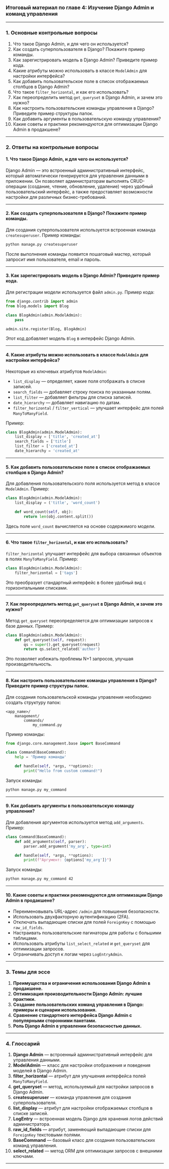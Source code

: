 ### Итоговый материал по главе 4: Изучение Django Admin и команд управления

---

### **1. Основные контрольные вопросы**

1. Что такое Django Admin, и для чего он используется?  
2. Как создать суперпользователя в Django? Покажите пример команды.  
3. Как зарегистрировать модель в Django Admin? Приведите пример кода.  
4. Какие атрибуты можно использовать в классе `ModelAdmin` для настройки интерфейса?  
5. Как добавить пользовательское поле в список отображаемых столбцов в Django Admin?  
6. Что такое `filter_horizontal`, и как его использовать?  
7. Как переопределить метод `get_queryset` в Django Admin, и зачем это нужно?  
8. Как настроить пользовательские команды управления в Django? Приведите пример структуры папок.  
9. Как добавить аргументы в пользовательскую команду управления?  
10. Какие советы и практики рекомендуются для оптимизации Django Admin в продакшене?

---

### **2. Ответы на контрольные вопросы**

#### 1. **Что такое Django Admin, и для чего он используется?**  
Django Admin — это встроенный административный интерфейс, который автоматически генерируется для управления данными в приложении. Он позволяет администраторам выполнять CRUD-операции (создание, чтение, обновление, удаление) через удобный пользовательский интерфейс, а также предоставляет возможности настройки для различных бизнес-требований.

---

#### 2. **Как создать суперпользователя в Django? Покажите пример команды.**  
Для создания суперпользователя используется встроенная команда `createsuperuser`. Пример команды:  
```bash
python manage.py createsuperuser
```
После выполнения команды появится пошаговый мастер, который запросит имя пользователя, email и пароль.

---

#### 3. **Как зарегистрировать модель в Django Admin? Приведите пример кода.**  
Для регистрации модели используется файл `admin.py`. Пример кода:  
```python
from django.contrib import admin
from blog.models import Blog

class BlogAdmin(admin.ModelAdmin):
    pass

admin.site.register(Blog, BlogAdmin)
```
Этот код добавляет модель `Blog` в интерфейс Django Admin.

---

#### 4. **Какие атрибуты можно использовать в классе `ModelAdmin` для настройки интерфейса?**  
Некоторые из ключевых атрибутов `ModelAdmin`:  
- `list_display` — определяет, какие поля отображать в списке записей.  
- `search_fields` — добавляет строку поиска по указанным полям.  
- `list_filter` — добавляет фильтры для списка записей.  
- `date_hierarchy` — добавляет навигацию по датам.  
- `filter_horizontal` / `filter_vertical` — улучшает интерфейс для полей `ManyToManyField`.

Пример:  
```python
class BlogAdmin(admin.ModelAdmin):
    list_display = ['title', 'created_at']
    search_fields = ['title']
    list_filter = ['created_at']
    date_hierarchy = 'created_at'
```

---

#### 5. **Как добавить пользовательское поле в список отображаемых столбцов в Django Admin?**  
Для добавления пользовательского поля используется метод в классе `ModelAdmin`. Пример:  
```python
class BlogAdmin(admin.ModelAdmin):
    list_display = ('title', 'word_count')

    def word_count(self, obj):
        return len(obj.content.split())
```
Здесь поле `word_count` вычисляется на основе содержимого модели.

---

#### 6. **Что такое `filter_horizontal`, и как его использовать?**  
`filter_horizontal` улучшает интерфейс для выбора связанных объектов в полях `ManyToManyField`. Пример:  
```python
class BlogAdmin(admin.ModelAdmin):
    filter_horizontal = ['tags']
```
Это преобразует стандартный интерфейс в более удобный вид с горизонтальными списками.

---

#### 7. **Как переопределить метод `get_queryset` в Django Admin, и зачем это нужно?**  
Метод `get_queryset` переопределяется для оптимизации запросов к базе данных. Пример:  
```python
class BlogAdmin(admin.ModelAdmin):
    def get_queryset(self, request):
        qs = super().get_queryset(request)
        return qs.select_related('author')
```
Это позволяет избежать проблемы N+1 запросов, улучшая производительность.

---

#### 8. **Как настроить пользовательские команды управления в Django? Приведите пример структуры папок.**  
Для создания пользовательской команды управления необходимо создать структуру папок:  
```
<app_name>/
    management/
        commands/
            my_command.py
```
Пример команды:  
```python
from django.core.management.base import BaseCommand

class Command(BaseCommand):
    help = 'Пример команды'

    def handle(self, *args, **options):
        print("Hello from custom command!")
```
Запуск команды:  
```bash
python manage.py my_command
```

---

#### 9. **Как добавить аргументы в пользовательскую команду управления?**  
Для добавления аргументов используется метод `add_arguments`. Пример:  
```python
class Command(BaseCommand):
    def add_arguments(self, parser):
        parser.add_argument('my_arg', type=int)

    def handle(self, *args, **options):
        print(f"Аргумент: {options['my_arg']}")
```
Запуск команды:  
```bash
python manage.py my_command 42
```

---

#### 10. **Какие советы и практики рекомендуются для оптимизации Django Admin в продакшене?**  
- Переименовывать URL-адрес `/admin` для повышения безопасности.  
- Использовать двухфакторную аутентификацию (2FA).  
- Отключать выпадающие списки для полей `ForeignKey` с помощью `raw_id_fields`.  
- Настраивать пользовательские пагинаторы для работы с большими таблицами.  
- Использовать атрибуты `list_select_related` и `get_queryset` для оптимизации запросов.  
- Ограничивать доступ к логам через `LogEntryAdmin`.

---

### **3. Темы для эссе**

1. **Преимущества и ограничения использования Django Admin в продакшене.**  
2. **Оптимизация производительности Django Admin: лучшие практики.**  
3. **Создание пользовательских команд управления в Django: примеры и сценарии использования.**  
4. **Сравнение стандартного интерфейса Django Admin с популярными сторонними пакетами.**  
5. **Роль Django Admin в управлении безопасностью данных.**

---

### **4. Глоссарий**

1. **Django Admin** — встроенный административный интерфейс для управления данными.  
2. **ModelAdmin** — класс для настройки отображения и поведения моделей в Django Admin.  
3. **filter_horizontal** — атрибут для улучшения интерфейса полей `ManyToManyField`.  
4. **get_queryset** — метод, используемый для настройки запросов в Django Admin.  
5. **createsuperuser** — команда управления для создания суперпользователя.  
6. **list_display** — атрибут для настройки отображаемых столбцов в списке записей.  
7. **LogEntry** — встроенная модель Django для хранения логов действий администратора.  
8. **raw_id_fields** — атрибут, заменяющий выпадающие списки для `ForeignKey` текстовыми полями.  
9. **BaseCommand** — базовый класс для создания пользовательских команд управления.  
10. **select_related** — метод ORM для оптимизации запросов с внешними ключами.

--- 